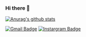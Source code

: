 ### Hi there 👋


 [![Anurag's github stats](https://github-readme-stats.vercel.app/api?username=KIM-JS-95)](https://github.com/anuraghazra/github-readme-stats)
 
 
  [![Gmail Badge](https://img.shields.io/badge/Gmail-d14836?style=flat-square&logo=Gmail&logoColor=white&link=mailto:snugyun01@gmail.com)](mailto:baugh248730@gmail.com)
  [![Instargram Badge](https://img.shields.io/badge/instartgram-1877f2?style=flat-square&logo=Instargram&logoColor=white&link=https://www.instagram.com/k.jasoooon/)](https://www.instagram.com/k.jasoooon/)
  
 
<!--
**KIM-JS-95/KIM-JS-95** is a ✨ _special_ ✨ repository because its `README.md` (this file) appears on your GitHub profile.

Here are some ideas to get you started:

- 🔭 I’m currently working on ...
- 🌱 I’m currently learning ...
- 👯 I’m looking to collaborate on ...
- 🤔 I’m looking for help with ...
- 💬 Ask me about ...
- 📫 How to reach me: ...
- 😄 Pronouns: ...
- ⚡ Fun fact: ...
-->
